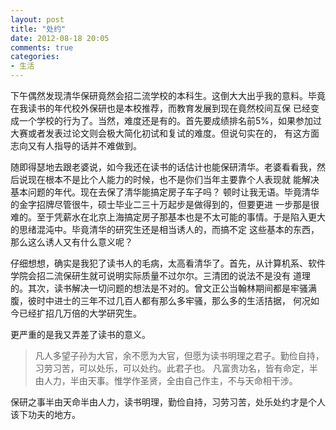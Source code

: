 ```yaml
---
layout: post
title: "处约"
date: 2012-08-18 20:05
comments: true
categories: 
- 生活
---
```


下午偶然发现清华保研竟然会招二流学校的本科生。这倒大大出乎我的意料。毕竟在我读书的年代校外保研也是本校推荐，而教育发展到现在竟然校间互保
已经变成一个学校的行为了。当然，难度还是有的。首先要成绩排名前5%，如果参加过大赛或者发表过论文则会极大简化初试和复试的难度。但说句实在的，
有这方面志向又有人指导的话并不难做到。

随即得瑟地去跟老婆说，如今我还在读书的话估计也能保研清华。老婆看看我，然后说现在根本不是比个人能力的时候，也不是你们当年主要靠个人表现就
能解决基本问题的年代。现在去保了清华能搞定房子车子吗？ 顿时让我无语。毕竟清华的金字招牌尽管很牛，硕士毕业二三十万起步是做得到的，但要更进
一步那是很难的。至于凭薪水在北京上海搞定房子那基本也是不太可能的事情。于是陷入更大的思绪混沌中。毕竟清华的研究生还是相当诱人的，而搞不定
这些基本的东西，那么这么诱人又有什么意义呢？

仔细想想，确实是我犯了读书人的毛病，太高看清华了。首先，从计算机系、软件学院会招二流保研生就可说明实际质量不过尔尔。三清团的说法不是没有
道理的。其次，读书解决一切问题的想法是不对的。曾文正公当翰林期间都是牢骚满腹，彼时中进士的三年不过几百人都有那么多牢骚，那么多的生活拮据，
何况如今已经扩招几万倍的大学研究生。

更严重的是我又弄差了读书的意义。

> 凡人多望子孙为大官，余不愿为大官，但愿为读书明理之君子。勤俭自持，习劳习苦，可以处乐，可以处约。此君子也。
凡富贵功名，皆有命定，半由人力，半由天事。惟学作圣贤，全由自己作主，不与天命相干涉。

保研之事半由天命半由人力，读书明理，勤俭自持，习劳习苦，处乐处约才是个人该下功夫的地方。